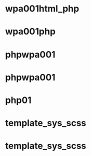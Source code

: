 # wpa001html_php
# wpa001php
# phpwpa001
# phpwpa001
# php01
# template_sys_scss
# template_sys_scss
